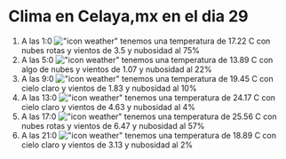 # Clima en Celaya,mx en el dia 29

1. A las 1:0 !["icon weather"](http://openweathermap.org/img/w/04n.png) tenemos una temperatura de 17.22 C con nubes rotas y  vientos de 3.5 y nubosidad al 75%
1. A las 5:0 !["icon weather"](http://openweathermap.org/img/w/02n.png) tenemos una temperatura de 13.89 C con algo de nubes y  vientos de 1.07 y nubosidad al 22%
1. A las 9:0 !["icon weather"](http://openweathermap.org/img/w/01d.png) tenemos una temperatura de 19.45 C con cielo claro y  vientos de 1.83 y nubosidad al 10%
1. A las 13:0 !["icon weather"](http://openweathermap.org/img/w/01d.png) tenemos una temperatura de 24.17 C con cielo claro y  vientos de 4.63 y nubosidad al 4%
1. A las 17:0 !["icon weather"](http://openweathermap.org/img/w/04d.png) tenemos una temperatura de 25.56 C con nubes rotas y  vientos de 6.47 y nubosidad al 57%
1. A las 21:0 !["icon weather"](http://openweathermap.org/img/w/01n.png) tenemos una temperatura de 18.89 C con cielo claro y  vientos de 3.13 y nubosidad al 2%
